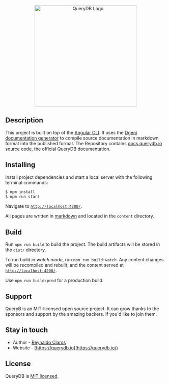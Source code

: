 <p align="center">
  <a href="http://querydb.io/" target="_blank">
  <img src="https://docs.querydb.io/assets/logo.png" width="320" alt="QueryDB Logo" /></a>
</p>

## Description

This project is built on top of the [Angular CLI](https://github.com/angular/angular-cli). It uses the [Dgeni documentation generator](https://github.com/angular/dgeni) to compile source documentation in markdown format into the published format. The Repository contains [docs.querydb.io](https://docs.querydb.io) source code, the official QueryDB documentation.

## Installing

Install project dependencies and start a local server with the following terminal commands:

```bash
$ npm install
$ npm run start
```

Navigate to [`http://localhost:4200/`](http://localhost:4200/).

All pages are written in [markdown](https://github.com/adam-p/markdown-here/wiki/Markdown-Cheatsheet) and located in the `content` directory.

## Build

Run `npm run build` to build the project. The build artifacts will be stored in the `dist/` directory.

To run build in _watch mode_, run `npm run build:watch`. Any content changes will be recompiled and rebuilt, and the content served at [`http://localhost:4200/`](http://localhost:4200/).

Use `npm run build:prod` for a production build.

## Support

QueryB is an MIT-licensed open source project. It can grow thanks to the sponsors and support by the amazing backers. If you'd like to join them.

## Stay in touch

- Author - [Reynaldo Claros](https://twitter.com/RIClaros)
- Website - [https://querydb.io](https://querydb.io/)

## License

QueryDB is [MIT licensed](LICENSE).
